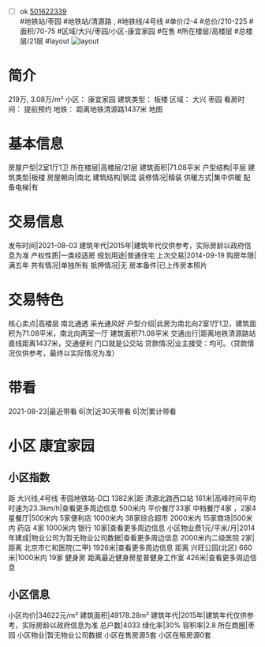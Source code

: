 - [ ] ok [501622339](https://bj.5i5j.com/ershoufang/501622339.html)  
 #地铁站/枣园 #地铁站/清源路 ,  #地铁线/4号线
#单价/2-4 #总价/210-225 #面积/70-75   #区域/大兴/枣园/小区-康宜家园 #在售 #所在楼层/高楼层 #总楼层/21层 #layout 
![layout](http://image2a.5i5j.com/bdir/layout/744e02a31a8947f884e406d3b8016c9c.jpg_P5.jpg) 
# 简介 
 219万,  3.08万/m² 
小区： 康宜家园
建筑类型： 板楼
区域： 大兴 枣园
看房时间： 提前预约
地铁： 距离地铁清源路1437米 地图
# 基本信息 
 房屋户型|2室1厅1卫
所在楼层|高楼层/21层
建筑面积|71.08平米
户型结构|平层
建筑类型|板楼
房屋朝向|南北
建筑结构|钢混
装修情况|精装
供暖方式|集中供暖
配备电梯|有
# 交易信息 
 发布时间|2021-08-03
建筑年代|2015年|建筑年代仅供参考，实际房龄以政府信息为准
产权性质|一类经适房
规划用途|普通住宅
上次交易|2014-09-19
购房年限|满五年
共有情况|单独所有
抵押情况|无
房本备件|已上传房本照片
# 交易特色 
 核心卖点|高楼层  南北通透  采光通风好
户型介绍|此房为南北向2室1厅1卫，建筑面积为71.08平米，南北向两室一厅  建筑面积71.08平米
交通出行|距离地铁清源路站直线距离1437米，交通便利  门口就是公交站
贷款情况|业主接受：均可。（贷款情况仅供参考，最终以实际情况为准）
# 带看 
 2021-08-23|最近带看	 6|次|近30天带看	 6|次|累计带看
# 小区 康宜家园
## 小区指数 
 距 大兴线,4号线 枣园地铁站-D口 1382米|距 清源北路西口站 161米|高峰时间平均时速为23.3km/h|查看更多周边信息
500米内 平价餐厅33家
中档餐厅4家 ，2家4星餐厅|500米内 5家便利店
1000米内 38家综合超市
2000米内 15家商场|500米内 药店 4家
1000米内 银行 10家|查看更多周边信息
小区物业费1元/平米/月|2014年建成|物业公司为暂无物业公司数据|查看更多周边信息
2000米内二级医院 2家|距离 北京市仁和医院(二甲)  1926米|查看更多周边信息
距离 兴旺公园(北区) 660米|1000米内 19家 健身房
距离最近健身房星普健身工作室 426米|查看更多周边信息
## 小区信息 
 小区均价|34622元/m²
建筑面积|49178.28m²
建筑年代|2015年|建筑年代仅供参考，实际房龄以政府信息为准
总户数|4033
绿化率|30%
容积率|2.8
所在商圈|枣园
小区物业|暂无物业公司数据
小区在售房源5套
小区在租房源0套
